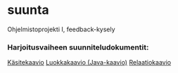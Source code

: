 # suunta
Ohjelmistoprojekti I, feedback-kysely


### Harjoitusvaiheen suunniteludokumentit:
[Käsitekaavio](documents/SWD4TN022-4_Suunta_kasitekaavio.vsdx)
[Luokkakaavio (Java-kaavio)](documents/SWD4TN022-4_Suunta_luokkakaavio.vsdx)
[Relaatiokaavio](documents/SWD4TN022-4_Suunta_relaatiokaavio.vsdx)